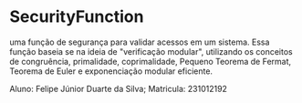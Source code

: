 # SecurityFunction
 uma função de segurança para validar acessos em um sistema. Essa função baseia se na ideia de "verificação modular", utilizando os conceitos de congruência, primalidade, coprimalidade, Pequeno  Teorema de Fermat, Teorema de Euler e exponenciação modular eficiente.

Aluno: Felipe Júnior Duarte da Silva;
Matricula: 231012192
